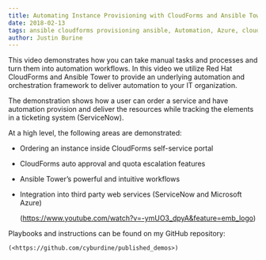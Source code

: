 ```yaml
---     
title: Automating Instance Provisioning with CloudForms and Ansible Tower (Video) 
date: 2018-02-13
tags: ansible cloudforms provisioning ansible, Automation, Azure, cloudforms, microsoft, self-service, servicenow, tower, workflows
author: Justin Burine
---
```


This video demonstrates how you can take manual tasks and processes and turn them into automation workflows. In this video we utilize Red Hat CloudForms and Ansible Tower to provide an underlying automation and orchestration framework to deliver automation to your IT organization.

The demonstration shows how a user can order a service and have automation provision and deliver the resources while tracking the elements in a ticketing system (ServiceNow).

At a high level, the following areas are demonstrated:

* Ordering an instance inside CloudForms self-service portal
* CloudForms auto approval and quota escalation features
* Ansible Tower’s powerful and intuitive workflows
* Integration into third party web services (ServiceNow and Microsoft Azure)

    (<https://www.youtube.com/watch?v=-ymUO3_dpyA&feature=emb_logo>)

Playbooks and instructions can be found on my GitHub repository:

    (<https://github.com/cyburdine/published_demos>)
